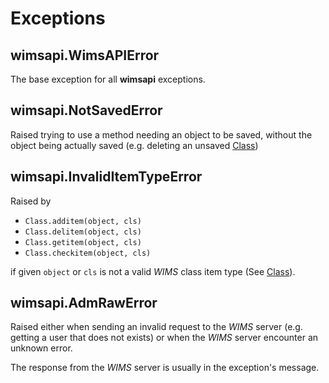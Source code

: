 # Exceptions


## wimsapi.WimsAPIError

The base exception for all **wimsapi** exceptions.


## wimsapi.NotSavedError

Raised trying to use a method needing an object to be saved, without the object being
actually saved (e.g. deleting an unsaved [Class](class.md))


## wimsapi.InvalidItemTypeError

Raised by

* `Class.additem(object, cls)`
* `Class.delitem(object, cls)`
* `Class.getitem(object, cls)`
* `Class.checkitem(object, cls)`

if given `object` or `cls` is not a valid *WIMS* class item type
(See [Class](class.md)).


## wimsapi.AdmRawError

Raised either when sending an invalid request to the *WIMS* server (e.g. getting
a user that does not exists) or when the *WIMS* server encounter an unknown error.

The response from the *WIMS* server is usually in the exception's message.
